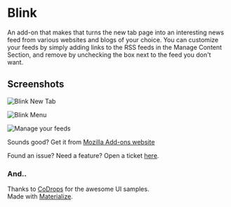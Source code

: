 # Blink
An add-on that makes that turns the new tab page into an interesting news feed from various websites and blogs of your choice. You can customize your feeds by simply adding links to the RSS feeds in the Manage Content Section, and remove by unchecking the box next to the feed you don't want.  

## Screenshots

![Blink New Tab](http://1.bp.blogspot.com/-d-bdZPTbsGI/VeGqpaZXfDI/AAAAAAAAADY/4n6m6-rPH_0/s1600/Blink%2BHome.png "Blink New Tab")

![Blink Menu](http://2.bp.blogspot.com/-ng9RGCbZZOo/VeGqojYlWxI/AAAAAAAAADQ/5eApEVUTToM/s1600/Blink%2BMenu%2B2.png "Blink Menu")

![Manage your feeds](http://2.bp.blogspot.com/-LCKWRQd4Q1E/VeGrQWxbZxI/AAAAAAAAADg/lQu4i0K5Snc/s1600/Manage%2BContent%2B2.png "Manage Content")

Sounds good? Get it from [Mozilla Add-ons website](https://addons.mozilla.org/en-US/firefox/addon/blink/)

Found an issue? Need a feature? Open a ticket [here](https://github.com/TigerKid001/Blink/issues).

### And..
Thanks to [CoDrops](http://tympanus.net/codrops/) for the awesome UI samples.<br />
Made with [Materialize](http://materializecss.com/).
